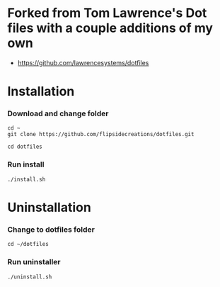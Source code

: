 # Forked from Tom Lawrence's Dot files with a couple additions of my own
- https://github.com/lawrencesystems/dotfiles 


# Installation
### Download and change folder
```
cd ~
git clone https://github.com/flipsidecreations/dotfiles.git

cd dotfiles
```
### Run install
```
./install.sh
```

# Uninstallation

### Change to dotfiles folder
```
cd ~/dotfiles
```

### Run uninstaller
```
./uninstall.sh
```
